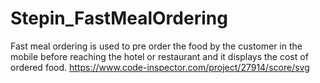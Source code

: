 # Stepin_FastMealOrdering
Fast meal ordering is used to pre order the food by the customer in the mobile before reaching the hotel or restaurant and it displays the cost of ordered food.
https://www.code-inspector.com/project/27914/score/svg
